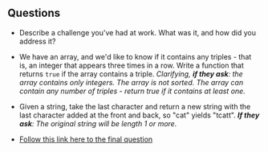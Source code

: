 ## Questions

* Describe a challenge you've had at work. What was it, and how did you address it?

* We have an array, and we'd like to know if it contains any triples - that is, an integer that appears three times in a row. Write a function that returns `true` if the array contains a triple. *Clarifying, **if they ask**: the array contains only integers. The array is not sorted. The array can contain any number of triples - return true if it contains at least one.*

* Given a string, take the last character and return a new string with the last character added at the front and back, so "cat" yields "tcatt". ***If they ask**: The original string will be length 1 or more.*

* [Follow this link here to the final question](https://github.com/C4Q/AC-DSA/blob/master/ArrayProblems/DiagonalSum.md)
